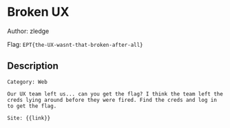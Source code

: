 # Broken UX
Author: zledge

Flag: `EPT{the-UX-wasnt-that-broken-after-all}`
## Description
```
Category: Web

Our UX team left us... can you get the flag? I think the team left the creds lying around before they were fired. Find the creds and log in to get the flag. 

Site: {{link}}
```

